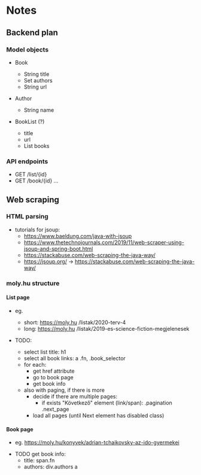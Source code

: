 # Notes

## Backend plan

### Model objects

* Book
    * String title
    * Set<Author> authors
    * String url
    
* Author
    * String name
    
* BookList (?)
    * title
    * url
    * List<Book> books 
    
### API endpoints

* GET /list/{id}
* GET /book/{id}
...

## Web scraping

### HTML parsing
* tutorials for jsoup: 
    - https://www.baeldung.com/java-with-jsoup
    - https://www.thetechnojournals.com/2019/11/web-scraper-using-jsoup-and-spring-boot.html
    - https://stackabuse.com/web-scraping-the-java-way/
    - https://jsoup.org/ -> https://stackabuse.com/web-scraping-the-java-way/


### moly.hu structure

#### List page
* eg.
    * short: https://moly.hu /listak/2020-terv-4
    * long: https://moly.hu /listak/2019-es-science-fiction-megjelenesek
   
* TODO:
    + select list title: h1 
    + select all book links:  a .fn, .book_selector
    + for each:
        + get href attribute
        + go to book page
        + get book info
    - also with paging, if there is more
        - decide if there are multiple pages:
            * if exists "Következő" element (link/span):  .pagination .next_page
        - load all pages (until Next element has disabled class)
    
#### Book page
* eg. https://moly.hu/konyvek/adrian-tchaikovsky-az-ido-gyermekei
+ TODO get book info: 
    + title:  span.fn
    + authors:  div.authors a

